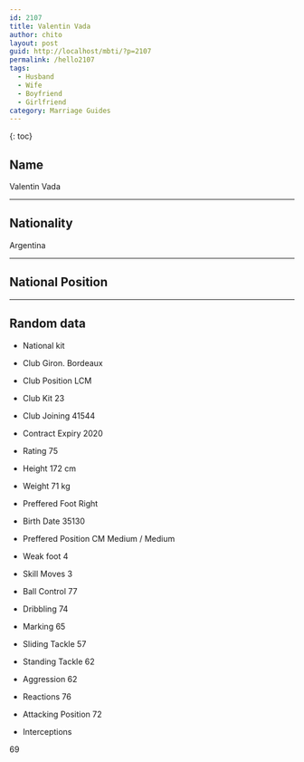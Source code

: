```yaml
---
id: 2107
title: Valentin Vada
author: chito
layout: post
guid: http://localhost/mbti/?p=2107
permalink: /hello2107
tags:
  - Husband
  - Wife
  - Boyfriend
  - Girlfriend
category: Marriage Guides
---
```



{: toc}


## Name  
Valentin Vada 

* * *

## Nationality  
Argentina 

* * *

## National Position 

* * *

## Random data 

  * National kit 
  * Club 
Giron. Bordeaux 

  * Club Position 
LCM 

  * Club Kit 
23 

  * Club Joining 
41544 

  * Contract Expiry 
2020 

  * Rating 
75 

  * Height 
172 cm 

  * Weight 
71 kg 

  * Preffered Foot 
Right 

  * Birth Date 
35130 

  * Preffered Position 
CM Medium / Medium 

  * Weak foot 
4 

  * Skill Moves 
3 

  * Ball Control 
77 

  * Dribbling 
74 

  * Marking 
65 

  * Sliding Tackle 
57 

  * Standing Tackle 
62 

  * Aggression 
62 

  * Reactions 
76 

  * Attacking Position 
72 

  * Interceptions 

69</ul>